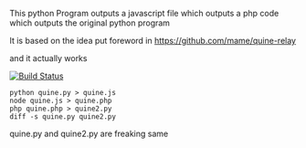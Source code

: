 This python Program outputs a javascript file which outputs a php code which outputs the original python program

It is based on the idea put foreword in https://github.com/mame/quine-relay

and it actually works

[![Build Status](https://travis-ci.org/prijindal/loop-quine.svg)](https://travis-ci.org/prijindal/loop-quine)
```
python quine.py > quine.js
node quine.js > quine.php
php quine.php > quine2.py
diff -s quine.py quine2.py
```

quine.py and quine2.py are freaking same
